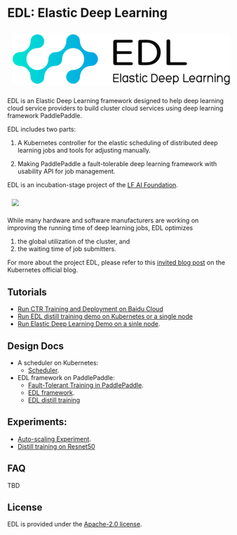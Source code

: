 # EDL: Elastic Deep Learning

<img src="https://github.com/elasticdeeplearning/artwork/blob/master/horizontal/color/edl-horizontal-color.png" width="500" style="display:inline;vertical-align:middle;padding:2%">

EDL is an Elastic Deep Learning framework designed to help deep learning cloud service providers to build cluster cloud services using deep learning framework PaddlePaddle.

EDL includes two parts:

1. A Kubernetes controller for the elastic scheduling of distributed
   deep learning jobs and tools for adjusting manually.

1. Making PaddlePaddle a fault-tolerable deep learning framework with usability API for job management.

EDL is an incubation-stage project of the [LF AI Foundation](https://lfai.foundation).

<img src="https://github.com/lfai/artwork/blob/master/lfai-project-badge/incubation/color/lfai-projectlogos_incubation-color.png"  width="200" style="display:inline;vertical-align:middle;padding:2%">

While many hardware and software manufacturers are working on
improving the running time of deep learning jobs, EDL optimizes

1. the global utilization of the cluster, and
1. the waiting time of job submitters.

For more about the project EDL, please refer to this [invited blog
post](https://kubernetes.io/blog/2017/12/paddle-paddle-fluid-elastic-learning/)
on the Kubernetes official blog.

## Tutorials
- [Run CTR Training and Deployment on Baidu Cloud](./example/ctr/deploy_ctr_on_baidu_cloud_cn.rst)
- [Run EDL distill training demo on Kubernetes or a single node](./example/distill/README.md)
- [Run Elastic Deep Learning Demo on a sinle node](./example/collective/README.md).

## Design Docs
- A scheduler on Kubernetes:
  -  [Scheduler](./doc/edl_design_doc.md).
- EDL framework on PaddlePaddle:
  -  [Fault-Tolerant Training in PaddlePaddle](./doc/fault_tolerance.md).
  -  [EDL framework](./doc/edl_collective_design_doc.md).
  -  [EDL distill training](./doc/edl_distill_design_doc.md)

## Experiments:

- [Auto-scaling Experiment](https://github.com/PaddlePaddle/cloud/blob/develop/doc/edl/experiment/README.md).
- [Distill training on Resnet50](./doc/experiment/distill_resnet50.md)

## FAQ

TBD

## License

EDL is provided under the [Apache-2.0 license](LICENSE).
